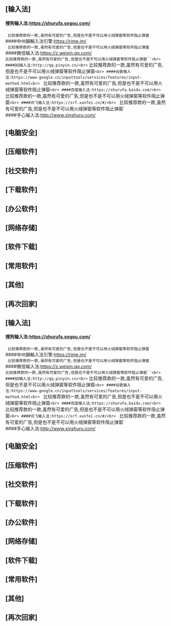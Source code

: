



## **[输入法]**

#### 搜狗输入法:https://shurufa.sogou.com/<br>
` 比较推荐款的一款,虽然有可爱的广告,但是也不是不可以用火绒弹窗等软件阻止弹窗`<br>
####中州韻輸入法引擎:https://rime.im/<br>
` 比较推荐款的一款,虽然有可爱的广告,但是也不是不可以用火绒弹窗等软件阻止弹窗`<br>
####微信输入法:https://z.weixin.qq.com/<br>
` 比较推荐款的一款,虽然有可爱的广告,但是也不是不可以用火绒弹窗等软件阻止弹窗``<br>
####QQ输入法:http://qq.pinyin.cn/<br>
` 比较推荐款的一款,虽然有可爱的广告,但是也不是不可以用火绒弹窗等软件阻止弹窗`<br>
####谷歌输入法:https://www.google.cn/inputtools/services/features/input-method.html<br>
` 比较推荐款的一款,虽然有可爱的广告,但是也不是不可以用火绒弹窗等软件阻止弹窗`<br>
####百度输入法:https://shurufa.baidu.com/<br>
` 比较推荐款的一款,虽然有可爱的广告,但是也不是不可以用火绒弹窗等软件阻止弹窗`<br>
####讯飞输入法:https://srf.xunfei.cn/#/<br>
` 比较推荐款的一款,虽然有可爱的广告,但是也不是不可以用火绒弹窗等软件阻止弹窗`<br>
####手心输入法:http://www.xinshuru.com/<br>


## **[电脑安全]**

## **[压缩软件]**

## **[社交软件]**

## **[下载软件]**

## **[办公软件]**

## **[网络存储]**

## **[软件下载]**

## **[常用软件]**

## **[其他]**

## **[再次回家]**




## **[输入法]**

#### 搜狗输入法:https://shurufa.sogou.com/<br>
` 比较推荐款的一款,虽然有可爱的广告,但是也不是不可以用火绒弹窗等软件阻止弹窗`<br>
####中州韻輸入法引擎:https://rime.im/<br>
` 比较推荐款的一款,虽然有可爱的广告,但是也不是不可以用火绒弹窗等软件阻止弹窗`<br>
####微信输入法:https://z.weixin.qq.com/<br>
` 比较推荐款的一款,虽然有可爱的广告,但是也不是不可以用火绒弹窗等软件阻止弹窗``<br>
####QQ输入法:http://qq.pinyin.cn/<br>
` 比较推荐款的一款,虽然有可爱的广告,但是也不是不可以用火绒弹窗等软件阻止弹窗`<br>
####谷歌输入法:https://www.google.cn/inputtools/services/features/input-method.html<br>
` 比较推荐款的一款,虽然有可爱的广告,但是也不是不可以用火绒弹窗等软件阻止弹窗`<br>
####百度输入法:https://shurufa.baidu.com/<br>
` 比较推荐款的一款,虽然有可爱的广告,但是也不是不可以用火绒弹窗等软件阻止弹窗`<br>
####讯飞输入法:https://srf.xunfei.cn/#/<br>
` 比较推荐款的一款,虽然有可爱的广告,但是也不是不可以用火绒弹窗等软件阻止弹窗`<br>
####手心输入法:http://www.xinshuru.com/<br>


## **[电脑安全]**

## **[压缩软件]**

## **[社交软件]**

## **[下载软件]**

## **[办公软件]**

## **[网络存储]**

## **[软件下载]**

## **[常用软件]**

## **[其他]**

## **[再次回家]**
